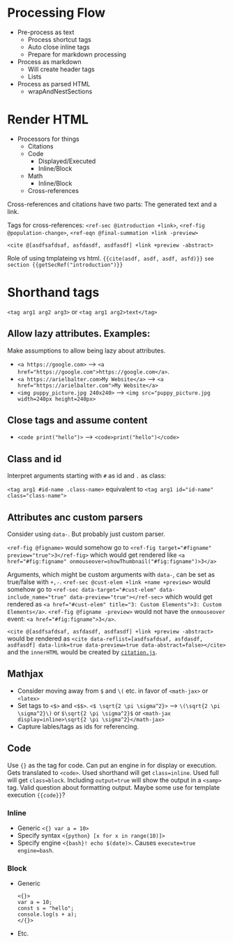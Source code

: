 # Processing Flow
- Pre-process as text
  - Process shortcut tags
  - Auto close inline tags
  - Prepare for markdown processing
- Process as markdown
  - Will create header tags
  - Lists
- Process as parsed HTML
  - wrapAndNestSections
   
# Render HTML
  - Processors for things
    - Citations
    - Code
      - Displayed/Executed
      - Inline/Block
    - Math
      - Inline/Block
    - Cross-references
   
Cross-references and citations have two parts: The generated text and a link.

Tags for cross-references: `<ref-sec @introduction +link>`, `<ref-fig @population-change>`, `<ref-eqn @final-summation +link -preview>`

`<cite @[asdfsafdsaf, asfdasdf, asdfasdf] +link +preview -abstract>`

Role of using tmplateing vs html. `{{cite(asdf, asdf, asdf, asfd)}}` `see section {{getSecRef("introduction")}}`

# Shorthand tags
`<tag arg1 arg2 arg3>` or `<tag arg1 arg2>text</tag>`

## Allow lazy attributes. Examples:
Make assumptions to allow being lazy about attributes.
-  `<a https://google.com>` --> `<a href="https://google.com">https://google.com</a>`.
-  `<a https://arielbalter.com>My Website</a>` --> `<a href="https://arielbalter.com">My Website</a>`
-  `<img puppy_picture.jpg 240x240>` --> `<img src="puppy_picture.jpg width=240px height=240px>`

## Close tags and assume content
  - `<code print("hello")>` --> `<code>print("hello")</code>`

## Class and id
Interpret arguments starting with `#` as id and `.` as class:

`<tag arg1 #id-name .class-name>` equivalent to `<tag arg1 id="id-name" class="class-name">`

## Attributes anc custom parsers
Consider using `data-`. But probably just custom parser.

`<ref-fig @figname>` would somehow go to `<ref-fig target="#figname" preview="true">3</ref-fig>` which would get rendered like `<a href="#fig:figname" onmouseover=showThumbnail("#fig:figname")>3</a>`

Arguments, which might be custom arguments with `data-`, can be set as true/false with `+,-`. `<ref-sec @cust-elem +link +name +preview>` would somehow go to `<ref-sec data-target="#cust-elem" data-include_name="true" data-preview="true"></ref-sec>` which would get rendered as `<a href="#cust-elem" title="3: Custom Elements">3: Custom Elements</a>`. `<ref-fig @figname -preview>` would not have the `onmouseover` event: `<a href="#fig:figname">3</a>`.

`<cite @[asdfsafdsaf, asfdasdf, asdfasdf] +link +preview -abstract>` would be rendered as `<cite data-reflist=[asdfsafdsaf, asfdasdf, asdfasdf] data-link=true data-preview=true data-abstract=false></cite>` and the `innerHTML` would be created by [`citation.js`](https://citation.js.org/).

## Mathjax
- Consider moving away from `$` and `\(` etc. in favor of `<math-jax>` or `<latex>`
- Set tags to `<$>` and `<$$>`. `<$ \sqrt{2 \pi \sigma^2}>` --> `\(\sqrt{2 \pi \sigma^2}\)` or `$\sqrt{2 \pi \sigma^2}$` or `<math-jax display=inline>\sqrt{2 \pi \sigma^2}</math-jax>`
- Capture lables/tags as ids for referencing.

## Code
Use `{}` as the tag for code. Can put an engine in for display or execution. Gets translated to `<code>`. Used shorthand will get `class=inline`. Used full will get `class=block`. Including `output=true` will show the output in a `<samp>` tag. Valid question about formatting output. Maybe some use for template execution `{{code}}`?

### Inline
- Generic `<{} var a = 10>`
- Specify syntax `<{python} [x for x in range(10)]>`
- Specify engine `<{bash}! echo $(date)>`. Causes `execute=true engine=bash`.

### Block
- Generic
  ```
  <{}>
  var a = 10;
  const s = "hello";
  console.log(s + a);
  </{}>
  ```
- Etc.


